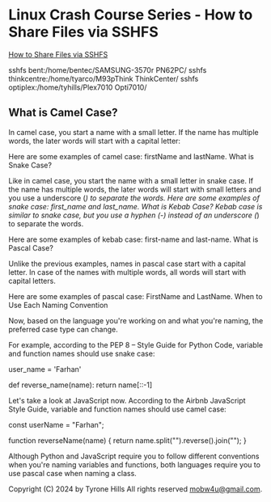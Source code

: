 # Linux Crash Course Series - How to Share Files via SSHFS

[How to Share Files via SSHFS](https://tinyurl.com/yodnefau)

sshfs bent:/home/bentec/SAMSUNG-3570r PN62PC/
sshfs thinkcentre:/home/tyarco/M93pThink ThinkCenter/
sshfs optiplex:/home/tyhills/Plex7010 Opti7010/

## What is Camel Case?

In camel case, you start a name with a small letter. If the name has multiple words, the later words will start with a capital letter:

Here are some examples of camel case: firstName and lastName.
What is Snake Case?

Like in camel case, you start the name with a small letter in snake case. If the name has multiple words, the later words will start with small letters and you use a underscore (_) to separate the words.
Here are some examples of snake case: first_name and last_name.
What is Kebab Case?
Kebab case is similar to snake case, but you use a hyphen (-) instead of an underscore (_) to separate the words.

Here are some examples of kebab case: first-name and last-name.
What is Pascal Case?

Unlike the previous examples, names in pascal case start with a capital letter. In case of the names with multiple words, all words will start with capital letters.

Here are some examples of pascal case: FirstName and LastName.
When to Use Each Naming Convention

Now, based on the language you're working on and what you're naming, the preferred case type can change.

For example, according to the PEP 8 – Style Guide for Python Code, variable and function names should use snake case:

user_name = 'Farhan'

def reverse_name(name):
	return name[::-1]

Let's take a look at JavaScript now. According to the Airbnb JavaScript Style Guide, variable and function names should use camel case:

const userName = "Farhan";

function reverseName(name) {
 	return name.split("").reverse().join("");
}

Although Python and JavaScript require you to follow different conventions when you're naming variables and functions, both languages require you to use pascal case when naming a class.

Copyright (C) 2024 by Tyrone Hills All rights reserved <mobw4u@gmail.com>.
